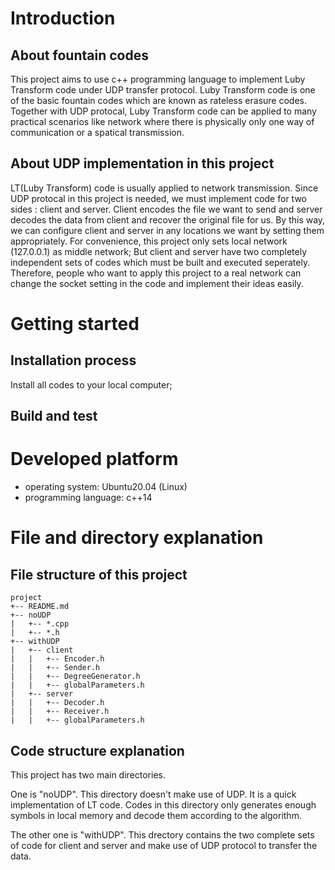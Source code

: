 # Introduction 
## About fountain codes
This project aims to use c++ programming language to implement Luby Transform code under UDP transfer protocol.
Luby Transform code is one of the basic fountain codes which are known as rateless erasure codes.
Together with UDP protocal, Luby Transform code can be applied to many practical scenarios like network
where there is physically only one way of communication or a spatical transmission.
## About UDP implementation in this project
LT(Luby Transform) code is usually applied to network transmission. 
Since UDP protocal in this project is needed, we must implement code for two sides : client and server.
Client encodes the file we want to send and server decodes the data from client and recover the original file for us.
By this way, we can configure client and server in any locations we want by setting them appropriately. 
For convenience, this project only sets local network (127.0.0.1) as middle network;
But client and server have two completely independent sets of codes which must be built and executed seperately.
Therefore, people who want to apply this project to a real network can change the socket setting in the code and implement their ideas easily.


# Getting started
##	Installation process
Install all codes to your local computer;
##	Build and test

# Developed platform
+ operating system: Ubuntu20.04 (Linux)
+ programming language: c++14

# File and directory explanation
## File structure of this project
```
project
+-- README.md
+-- noUDP
|   +-- *.cpp
|   +-- *.h
+-- withUDP
|   +-- client 
|   |   +-- Encoder.h
|   |   +-- Sender.h
|   |   +-- DegreeGenerator.h
|   |   +-- globalParameters.h
|   +-- server
|   |   +-- Decoder.h
|   |   +-- Receiver.h
|   |   +-- globalParameters.h
```
## Code structure explanation
This project has two main directories. 

One is "noUDP". This directory doesn't make use of UDP. 
It is a quick implementation of LT code.
Codes in this directory only generates enough symbols in local memory and decode them according to the algorithm.

The other one is "withUDP". This drectory contains the two complete sets of code for client and server
and make use of UDP protocol to transfer the data.






